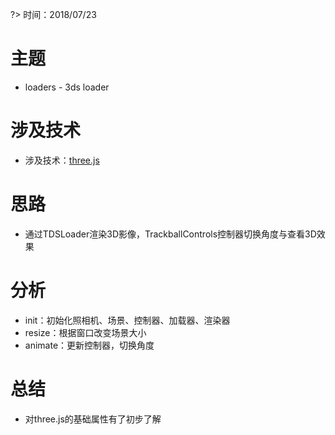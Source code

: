 ?> 时间：2018/07/23
# 主题
- loaders - 3ds loader

# 涉及技术
- 涉及技术：[three.js](http://three.js.org)

  
# 思路
- 通过TDSLoader渲染3D影像，TrackballControls控制器切换角度与查看3D效果

# 分析
- init：初始化照相机、场景、控制器、加载器、渲染器<br />
- resize：根据窗口改变场景大小<br />
- animate：更新控制器，切换角度

# 总结
- 对three.js的基础属性有了初步了解
